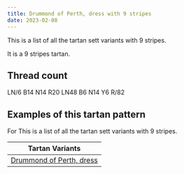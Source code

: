 ```yaml
---
title: Drummond of Perth, dress with 9 stripes
date: 2023-02-08
---
```

This is a list of all the tartan sett variants with 9 stripes.

It is a 9 stripes tartan.


## Thread count
LN/6 B14 N14 R20 LN48 B6 N14 Y6 R/82

## Examples of this tartan pattern
For This is a list of all the tartan sett variants with 9 stripes.

| Tartan Variants |
|---------------|
| [Drummond of Perth, dress](/variants/ln/6/b14/n14/r20/ln48/b6/n14/y6/r/82-b304080-lne0e0e0-n808080-rc00000-yf0c000/)||
